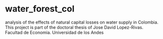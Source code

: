 # water_forest_col
analysis of the effects of natural capital losses on water supply in Colombia. This project is part of the doctoral thesis of Jose David Lopez-Rivas. Facultad de Economia. Universidad de los Andes
